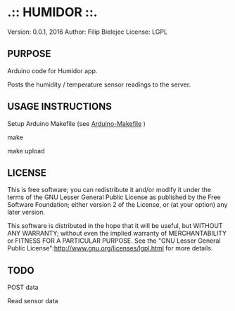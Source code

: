 .:: HUMIDOR ::.
===============

Version: 0.0.1, 2016
Author: Filip Bielejec
License: LGPL

## PURPOSE

Arduino code for Humidor app.

Posts the humidity / temperature sensor readings to the server.

## USAGE INSTRUCTIONS

Setup Arduino Makefile (see [Arduino-Makefile](http://github.com/sudar/Arduino-Makefile) )

make

make upload

## LICENSE

  This is free software; you can redistribute it and/or modify
  it under the terms of the GNU Lesser General Public License as
  published by the Free Software Foundation; either version 2
  of the License, or (at your option) any later version.

   This software is distributed in the hope that it will be useful,
   but WITHOUT ANY WARRANTY; without even the implied warranty of
   MERCHANTABILITY or FITNESS FOR A PARTICULAR PURPOSE.  See the
   "GNU Lesser General Public License":http://www.gnu.org/licenses/lgpl.html for more details.

## TODO

POST data

Read sensor data

